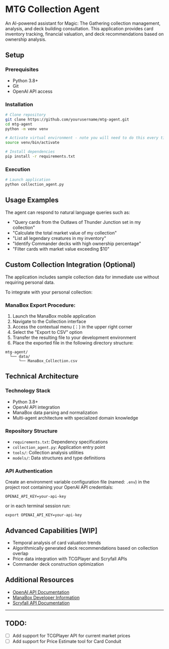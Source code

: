 # MTG Collection Agent

An AI-powered assistant for Magic: The Gathering collection management, analysis, and deck building consultation. This application provides card inventory tracking, financial valuation, and deck recommendations based on ownership analysis.

## Setup

### Prerequisites

- Python 3.8+
- Git
- OpenAI API access

### Installation

```bash
# Clone repository
git clone https://github.com/yourusername/mtg-agent.git
cd mtg-agent
python -m venv venv

# Activate virtual environment - note you will need to do this every time you open a new terminal but no need to install them every time
source venv/bin/activate

# Install dependencies
pip install -r requirements.txt
```

### Execution

```bash
# Launch application
python collection_agent.py
```

## Usage Examples

The agent can respond to natural language queries such as:

- "Query cards from the Outlaws of Thunder Junction set in my collection"
- "Calculate the total market value of my collection"
- "List all legendary creatures in my inventory"
- "Identify Commander decks with high ownership percentage"
- "Filter cards with market value exceeding $10"

## Custom Collection Integration (Optional)

The application includes sample collection data for immediate use without requiring personal data.

To integrate with your personal collection:

### ManaBox Export Procedure:

1. Launch the ManaBox mobile application
2. Navigate to the Collection interface
3. Access the contextual menu (⋮) in the upper right corner
4. Select the "Export to CSV" option
5. Transfer the resulting file to your development environment
6. Place the exported file in the following directory structure:

```
mtg-agent/
  └── data/
      └── ManaBox_Collection.csv
```

## Technical Architecture

### Technology Stack
- Python 3.8+
- OpenAI API integration
- ManaBox data parsing and normalization
- Multi-agent architecture with specialized domain knowledge

### Repository Structure
- `requirements.txt`: Dependency specifications
- `collection_agent.py`: Application entry point
- `tools/`: Collection analysis utilities
- `models/`: Data structures and type definitions

### API Authentication

Create an environment variable configuration file (named: `.env`) in the project root containing your OpenAI API credentials:

```
OPENAI_API_KEY=your-api-key
```

or in each terminal session run:

```
export OPENAI_API_KEY=your-api-key
```

## Advanced Capabilities [WIP]

- Temporal analysis of card valuation trends
- Algorithmically generated deck recommendations based on collection overlap
- Price data integration with TCGPlayer and Scryfall APIs
- Commander deck construction optimization

## Additional Resources

- [OpenAI API Documentation](https://platform.openai.com/docs/)
- [ManaBox Developer Information](https://manabox.app/)
- [Scryfall API Documentation](https://scryfall.com/docs/api)

---


## TODO:

- [ ] Add support for TCGPlayer API for current market prices
- [ ] Add support for Price Estimate tool for Card Conduit